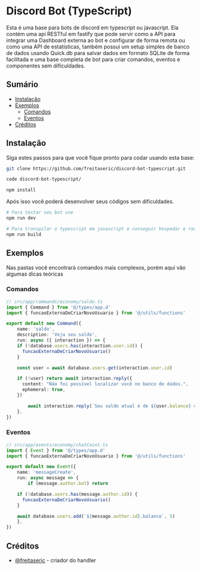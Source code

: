 <!-- omit in toc -->
# Discord Bot (TypeScript)

Esta é uma base para bots de discord em typescript ou javascript. Ela contém uma api RESTful em fastify que pode servir como a API para integrar uma Dashboard externa ao bot e configurar de forma remota ou como uma API de estatísticas, também possui um setup simples de banco de dados usando Quick.db para salvar dados em formato SQLite de forma facilitada e uma base completa de bot para criar comandos, eventos e componentes sem dificuldades.

<!-- omit in toc -->
## Sumário
- [Instalação](#instalação)
- [Exemplos](#exemplos)
  - [Comandos](#comandos)
  - [Eventos](#eventos)
- [Créditos](#créditos)


## Instalação

Siga estes passos para que você fique pronto para codar usando esta base:
```bash
git clone https://github.com/freitaseric/discord-bot-typescript.git

code discord-bot-typescript/

npm install
```

Após isso você poderá desenvolver seus códigos sem dificuldades.

```bash
# Para testar seu bot use
npm run dev

# Para transpilar o typescript em javascript e conseguir hospedar e rodar com Node.js
npm run build
```

## Exemplos

Nas pastas você encontrará comandos mais complexos, porém aqui vão algumas dicas teóricas

### Comandos
```ts
// src/app/commands/economy/saldo.ts
import { Command } from '@/types/app.d'
import { funcaoExternaDeCriarNovoUsuario } from '@/utils/functions'

export default new Command({
	name: 'saldo',
	description: 'Veja seu saldo',
	run: async ({ interaction }) => {
    if (!database.users.has(interaction.user.id)) {
      funcaoExternaDeCriarNovoUsuario()
    }

    const user = await database.users.get(interaction.user.id)

    if (!user) return await interaction.reply({
      content: "Não foi possível localizar você no banco de dados.",
      ephemeral: true,
    })

		await interaction.reply(`Seu saldo atual é de ${user.balance} coins!`)
	},
})
```

### Eventos
```ts
// src/app/events/economy/chatCoint.ts
import { Event } from '@/types/app.d'
import { funcaoExternaDeCriarNovoUsuario } from '@/utils/functions'

export default new Event({
	name: 'messageCreate',
	run: async message => {
		if (message.author.bot) return

    if (!database.users.has(message.author.id)) {
      funcaoExternaDeCriarNovoUsuario()
    }

    await database.users.add(`${message.author.id}.balance`, 5)
	},
})
```

## Créditos

- [@freitaseric](https://github.com/freitaseric) - criador do handler 